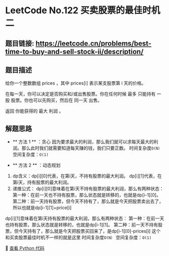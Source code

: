 # LeetCode No.122 买卖股票的最佳时机二

## 题目链接: https://leetcode.cn/problems/best-time-to-buy-and-sell-stock-ii/description/

## 题目描述
给你一个整数数组 prices ，其中 prices[i] 表示某支股票第 i 天的价格。

在每一天，你可以决定是否购买和/或出售股票。你在任何时候 最多 只能持有 一股 股票。你也可以先购买，然后在 同一天 出售。

返回 你能获得的 最大 利润 。

## 解题思路
- ** 方法 1 ** ：贪心
因为要求最大的利润，那么我们就可以求每天最大的利润。那么此时我们就需要知道每天赚的钱，我们只要正数。
时间复杂度`O(N）` 
空间复杂度：`O(1)`

- ** 方法 2 ** ：动态规划
1. dp含义：dp[i][0]代表，在第i天，不持有股票的最大利润。
dp[i][1]代表，在第i天，持有股票的最大利润。
2. 递推公式：
dp[i][0]意味着在第i天不持有股票的最大利润，那么有两种状态：
第一种：在前一天也不持有股票，那么状态就是转移的，也就是dp[i-1][0]。
第二种：前一天持有股票，但今天不持有了，那么就是今天把股票卖出去了，所以也就是dp[i-1][1]+price[i]

dp[i][1]意味着在第i天持有股票的最大利润，那么有两种状态：
第一种：在前一天也持有股票，那么状态就是转移的，也就是dp[i-1][1]。
第二种：前一天不持有股票，但今天持有了，那么就是今天把股票买回来了，是dp[i-1][0]-prices[i]
这个和买卖股票最佳时机不一样的就是这里
时间复杂度`O(N）` 
空间复杂度：`O(1)`

📌 [查看 Python 代码](../solutions/python/No_122_买卖股票的最佳时机二.py)